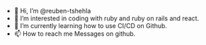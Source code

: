- 👋 Hi, I’m @reuben-tshehla
- 👀 I’m interested in coding with ruby and ruby on rails and react.
- 🌱 I’m currently learning how to use CI/CD on Github.
- 📫 How to reach me Messages on github.

<!---
reuben-tshehla/reuben-tshehla is a ✨ special ✨ repository because its `README.md` (this file) appears on your GitHub profile.
You can click the Preview link to take a look at your changes.
--->
